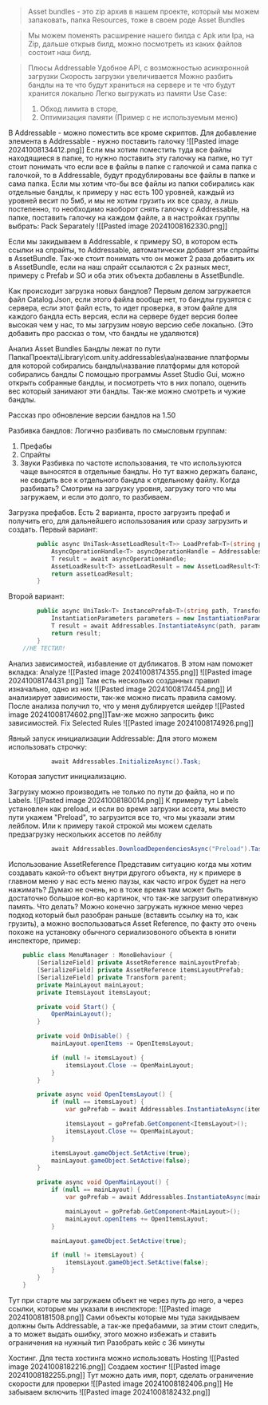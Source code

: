 > Asset bundles - это zip архив в нашем проекте, который мы можем запаковать, папка Resources, тоже в своем роде Asset Bundles

> Мы можем поменять расширение нашего билда с Apk или Ipa, на Zip, дальше открыв билд, можно посмотреть из каких файлов состоит наш билд.

> Плюсы Addressable
> Удобное API, с возможностью асинхронной загрузки
> Скорость загрузки увеличивается
> Можно разбить бандлы на те что будут храниться на сервере и те что будут хранится локально
> Легко выгружать из памяти
> Use Case:
> 1) Обход лимита в сторе, 
> 2) Оптимизация памяти (Пример с не используемым меню)
> 

В Addressable - можно поместить все кроме скриптов.
Для добавление элемента в Addressable - нужно поставить галочку 
![[Pasted image 20241008134412.png]]
Если мы хотим поместить туда все файлы находящиеся в папке, то нужно поставить эту галочку на папке, но тут стоит понимать что если все в файлы в папке с галочкой и сама папка с галочкой, то в Addressable, будут продублированы все файлы в папке и сама папка. 
Если мы хотим что-бы все файлы из папки собирались как отдельные бандлы, к примеру у нас есть 100 уровней, каждый из уровней весит по 5мб, и мы не хотим грузить их все сразу, а лишь постепенно, то необходимо наоборот снять галочку с Addressable, на папке, поставить галочку на каждом файле, а в настройках группы выбрать: Pack Separately
![[Pasted image 20241008162330.png]]

Если мы закидываем в Addressable, к примеру SO, в котором есть ссылки на спрайты, то Addressable, автоматически добавит эти спрайты в AssetBundle.
Так-же стоит понимать что он может 2 раза добавить их в AssetBundle, если на наш спрайт ссылаются с 2х разных мест, примеру с Prefab и SO и оба этих объекта добавлены в AssetBundle.


Как происходит загрузка новых бандлов?
Первым делом загружается файл Catalog.Json, если этого файла вообще нет, то бандлы грузятся с сервера, если этот файл есть, то идет проверка, в этом файле для каждого бандла есть версия, если на сервере будет версия более высокая чем у нас, то мы загрузим новую версию себе локально. (Это добавить про рассказ о том, что бандлы не удаляются)

Анализ Asset Bundles
Бандлы лежат по пути
ПапкаПроекта\Library\com.unity.addressables\aa\название платформы для которой собирались бандлы\название платформы для которой собирались бандлы
С помощью программы Asset Studio Gui, можно открыть собранные бандлы, и посмотреть что в них попало, оценить вес который занимают эти бандлы. Так-же можно смотреть и чужие бандлы.

Рассказ про обновление версии бандлов на 1.50

Разбивка бандлов:
Логично разбивать по смысловым группам:
1) Префабы
2) Спрайты
3) Звуки
Разбивка по частоте использования, те что используются чаще выносятся в отдельные бандлы. Но тут важно держать баланс, не сводить все к отдельного бандла к отдельному файлу.
Когда разбивать? Смотрим на загрузку уровня, загрузку того что мы загружаем, и если это долго, то разбиваем.

Загрузка префабов.
Есть 2 варианта, просто загрузить префаб и получить его, для дальнейшего использования или сразу загрузить и создать.
Первый вариант:

```csharp
        public async UniTask<AssetLoadResult<T>> LoadPrefab<T>(string path) {
            AsyncOperationHandle<T> asyncOperationHandle = Addressables.LoadAssetAsync<T>(path);
            T result = await asyncOperationHandle;
            AssetLoadResult<T> assetLoadResult = new AssetLoadResult<T>(result, asyncOperationHandle);
            return assetLoadResult;
        }
```

Второй вариант:
```csharp
        public async UniTask<T> InstancePrefab<T>(string path, Transform parent, Vector3 position, Quaternion rotation) where T : MonoBehaviour {
            InstantiationParameters parameters = new InstantiationParameters(position, rotation, parent);
            T result = await Addressables.InstantiateAsync(path, parameters).Task as T;
            return result;
        }
    //НЕ ТЕСТИЛ!
```


Анализ зависимостей, избавление от дубликатов.
В этом нам поможет вкладка: 
Analyze
![[Pasted image 20241008174355.png]]
![[Pasted image 20241008174431.png]]
Там есть несколько созданных правил изначально, одно из них
![[Pasted image 20241008174454.png]]
И анализирует зависимости, так-же можно писать правила самому.
После анализа получил то, что у меня дублируется шейдер
![[Pasted image 20241008174602.png]]Там-же можно запросить фикс зависимостей.
Fix Selected Rules
![[Pasted image 20241008174926.png]]


Явный запуск инициализации Addressable:
Для этого можем использовать строчку:

```csharp
            await Addressables.InitializeAsync().Task;

```
Которая запустит инициализацию.

Загрузку можно производить не только по пути до файла, но и по Labels.
![[Pasted image 20241008180014.png]]
К примеру тут Labels установлен как preload, и если во время загрузки ассета, мы вместо пути укажем "Preload", то загрузится все то, что мы указали этим лейблом.
Или к примеру такой строкой мы можем сделать предзагрузку нескольких ассетов по лейблу
```csharp
            await Addressables.DownloadDependenciesAsync("Preload").Task;
```

Использование AssetReference
Представим ситуацию когда мы хотим создавать какой-то объект внутри другого объекта, ну к примере в главном меню у нас есть меню паузы, как часто игрок будет на него нажимать? Думаю не очень, но в тоже время там может быть достаточно большое кол-во картинок, что так-же загрузит оперативную память. Что делать? Можно конечно загружать нужное меню через подход который был разобран раньше (вставить ссылку на то, как грузить), а можно воспользоваться Asset Reference, по факту это очень похоже на установку обычного сериализовоного объекта в юнити инспекторе, пример:

```csharp
    public class MenuManager : MonoBehaviour {
        [SerializeField] private AssetReference mainLayoutPrefab;
        [SerializeField] private AssetReference itemsLayoutPrefab;
        [SerializeField] private Transform parent;
        private MainLayout mainLayout;
        private ItemsLayout itemsLayout;

        private void Start() {
            OpenMainLayout();
        }

        private void OnDisable() {
            mainLayout.openItems -= OpenItemsLayout;

            if (null != itemsLayout) {
                itemsLayout.Close -= OpenMainLayout;
            }
        }

        private async void OpenItemsLayout() {
            if (null == itemsLayout) {
                var goPrefab = await Addressables.InstantiateAsync(itemsLayoutPrefab, parent).Task;

                itemsLayout = goPrefab.GetComponent<ItemsLayout>();
                itemsLayout.Close += OpenMainLayout;
            }

            itemsLayout.gameObject.SetActive(true);
            mainLayout.gameObject.SetActive(false);
        }

        private async void OpenMainLayout() {
            if (null == mainLayout) {
                var goPrefab = await Addressables.InstantiateAsync(mainLayoutPrefab, parent).Task;

                mainLayout = goPrefab.GetComponent<MainLayout>();
                mainLayout.openItems += OpenItemsLayout;
            }

            mainLayout.gameObject.SetActive(true);

            if (null != itemsLayout) {
                itemsLayout.gameObject.SetActive(false);
            }
        }
    }
```
Тут при старте мы загружаем объект не через путь до него, а через ссылки, которые мы указали в инспекторе:
![[Pasted image 20241008181508.png]]
Сами объекты которые мы туда закидываем должны быть Addressable, а так-же префабамми, за этим стоит следить, а то может выдать ошибку, этого можно избежать и ставить ограничения на нужный тип
Разобрать кейс с 36 минуты


Хостинг.
Для теста хостинга можно использовать Hosting
![[Pasted image 20241008182216.png]]
Создаем хостинг
![[Pasted image 20241008182255.png]]
Тут можно дать имя, порт, сделать ограничение скорости для проверки
![[Pasted image 20241008182406.png]]
Не забываем включить
![[Pasted image 20241008182432.png]]





